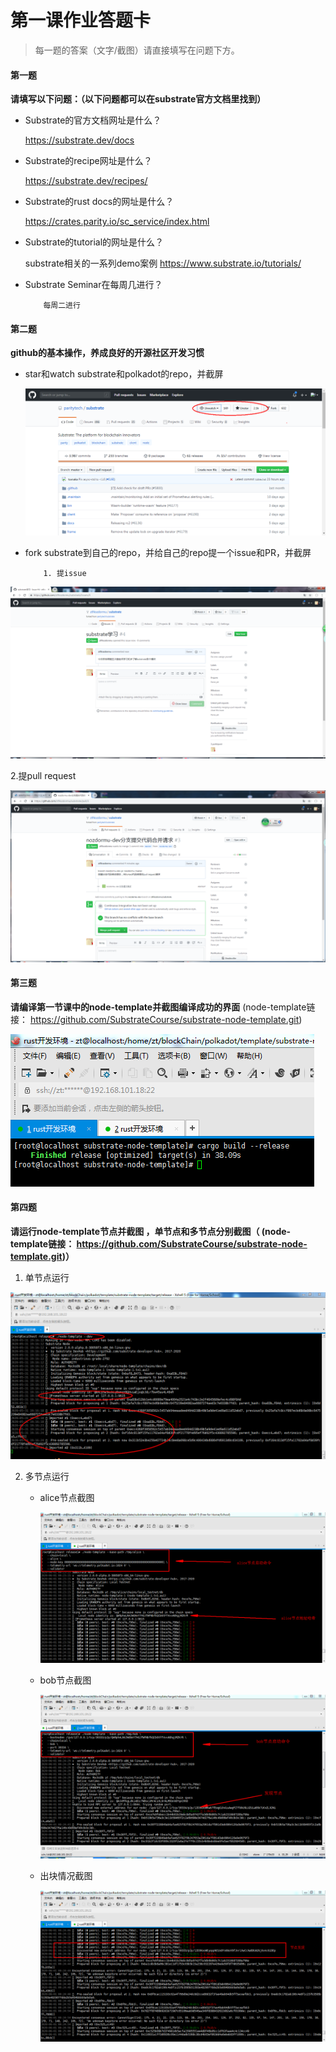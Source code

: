 # 第一课作业答题卡

> 每一题的答案（文字/截图）请直接填写在问题下方。 

#### 第一题

**请填写以下问题：（以下问题都可以在substrate官方文档里找到）**

- Substrate的官方文档网址是什么？
  
   https://substrate.dev/docs


- Substrate的recipe网址是什么？

   https://substrate.dev/recipes/


- Substrate的rust docs的网址是什么？

  https://crates.parity.io/sc_service/index.html

- Substrate的tutorial的网址是什么？

  substrate相关的一系列demo案例
  https://www.substrate.io/tutorials/

- Substrate Seminar在每周几进行？

          每周二进行



#### 第二题

**github的基本操作，养成良好的开源社区开发习惯**

- star和watch substrate和polkadot的repo，并截屏

  ![startandwatch](.\assest\startandwatch.jpg)

- fork substrate到自己的repo，并给自己的repo提一个issue和PR，并截屏

          1. 提issue

![提issuse](.\assest\提issuse.jpg)

2.提pull request

![向自己仓库提交pr](.\assest\向自己仓库提交pr.jpg)



#### 第三题

**请编译第一节课中的node-template并截图编译成功的界面** (node-template链接： https://github.com/SubstrateCourse/substrate-node-template.git)

![substrate模板项目编译](.\assest\substrate模板项目编译.jpg)

#### 第四题

**请运行node-template节点并截图 ，单节点和多节点分别截图（ (node-template链接： https://github.com/SubstrateCourse/substrate-node-template.git)）**

1. 单节点运行

![node-template单节点运行](.\assest\node-template单节点运行.jpg)

2. 多节点运行

   + alice节点截图

     ![alice节点截图](.\assest\alice节点截图.jpg)

   + bob节点截图

     ![bob节点截图](.\assest\bob节点截图.jpg)

   + 出块情况截图

        ![节点发现以及出块截图](.\assest\节点发现以及出块截图.jpg)

   ​        

​    